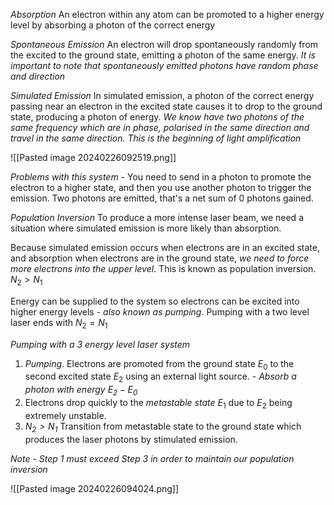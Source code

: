 *Absorption*
An electron within any atom can be promoted to a higher energy level by absorbing a photon of the correct energy

*Spontaneous Emission*
An electron will drop spontaneously randomly from the excited to the ground state, emitting a photon of the same energy. *It is important to note that spontaneously emitted photons have random phase and direction*

*Simulated Emission*
In simulated emission, a photon of the correct energy passing near an electron in the excited state causes it to drop to the ground state, producing a photon of energy. *We know have two photons of the same frequency which are in phase, polarised in the same direction and travel in the same direction. This is the beginning of light amplification*

![[Pasted image 20240226092519.png]]

*Problems with this system -* You need to send in a photon to promote the electron to a higher state, and then you use another photon to trigger the emission. Two photons are emitted, that's a net sum of 0 photons gained.

*Population Inversion*
To produce a more intense laser beam, we need a situation where simulated emission is more likely than absorption. 

Because simulated emission occurs when electrons are in an excited state, and absorption when electrons are in the ground state, *we need to force more electrons into the upper level*. This is known as population inversion. $N_{2}>N_{1}$

Energy can be supplied to the system so electrons can be excited into higher energy levels - *also known as pumping*. Pumping with a two level laser ends with $N_{2}=N_{1}$

*Pumping with a 3 energy level laser system*
1. *Pumping*. Electrons are promoted from the ground state $E_{0}$ to the second excited state $E_{2}$ using an external light source. - *Absorb a photon with energy $E_{2}-E_{0}$* 
2. Electrons drop quickly to the *metastable state* $E_{1}$ due to $E_{2}$ being extremely unstable. 
3. *$N_{2}>N_{1}$* Transition from metastable state to the ground state which produces the laser photons by stimulated emission.

*Note - Step 1 must exceed Step 3 in order to maintain our population inversion*

![[Pasted image 20240226094024.png]]